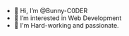 - 👋 Hi, I’m @Bunny-C0DER
- 👀 I’m interested in Web Development
- 🌱 I'm Hard-working and passionate.


<!---
Bunny-C0DER/Bunny-C0DER is a ✨ special ✨ repository because its `README.md` (this file) appears on your GitHub profile.
You can click the Preview link to take a look at your changes.
--->
